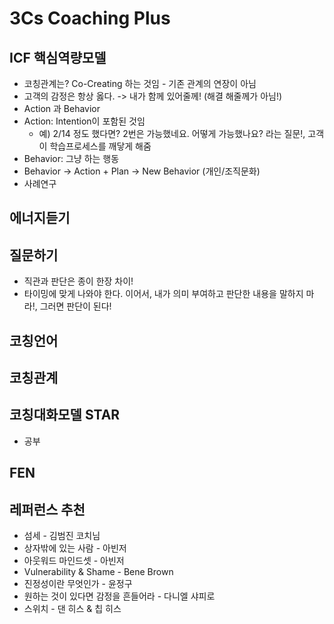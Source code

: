 # 3Cs Coaching Plus

## ICF 핵심역량모델
* 코칭관계는? Co-Creating 하는 것임 - 기존 관계의 연장이 아님
* 고객의 감정은 항상 옳다. -> 내가 함께 있어줄께! (해결 해줄께가 아님!)
* Action 과 Behavior
 * Action: Intention이 포함된 것임
   * 예) 2/14 정도 했다면? 2번은 가능했네요. 어떻게 가능했나요? 라는 질문!, 고객이 학습프로세스를 깨닿게 해줌  
 * Behavior: 그냥 하는 행동
 * Behavior -> Action + Plan -> New Behavior (개인/조직문화)  
* 사례연구

## 에너지듣기
## 질문하기
* 직관과 판단은 종이 한장 차이!
* 타이밍에 맞게 나와야 한다. 이어서, 내가 의미 부여하고 판단한 내용을 말하지 마라!, 그러면 판단이 된다!
## 코칭언어
## 코칭관계
## 코칭대화모델 STAR
* 공부
  
## FEN

## 레퍼런스 추천
* 섬세 - 김범진 코치님
* 상자밖에 있는 사람 - 아빈저
* 아웃워드 마인드셋 - 아빈저
* Vulnerability & Shame - Bene Brown
* 진정성이란 무엇인가 - 윤정구
* 원하는 것이 있다면 감정을 흔들어라 - 다니엘 샤피로
* 스위치 - 댄 히스 & 칩 히스

